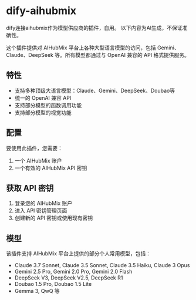 # dify-aihubmix
 dify连接aihubmix作为模型供应商的插件，自用。
 以下内容为AI生成，不保证准确性。

这个插件提供对 AIHubMix 平台上各种大型语言模型的访问，包括 Gemini、Claude、DeepSeek 等。所有模型都通过与 OpenAI 兼容的 API 格式提供服务。

## 特性

- 支持多种顶级大语言模型：Claude、Gemini、DeepSeek、Doubao等
- 统一的 OpenAI 兼容 API
- 支持部分模型的函数调用功能
- 支持部分模型的视觉功能

## 配置

要使用此插件，您需要：

1. 一个 AIHubMix 账户
2. 一个有效的 AIHubMix API 密钥

## 获取 API 密钥

1. 登录您的 AIHubMix 账户
2. 进入 API 密钥管理页面
3. 创建新的 API 密钥或使用现有密钥

## 模型

该插件支持 AIHubMix 平台上提供的部分个人常用模型，包括：

- Claude 3.7 Sonnet, Claude 3.5 Sonnet, Claude 3.5 Haiku, Claude 3 Opus
- Gemini 2.5 Pro, Gemini 2.0 Pro, Gemini 2.0 Flash
- DeepSeek V3, DeepSeek V2.5, DeepSeek R1
- Doubao 1.5 Pro, Doubao 1.5 Lite
- Gemma 3, QwQ 等 